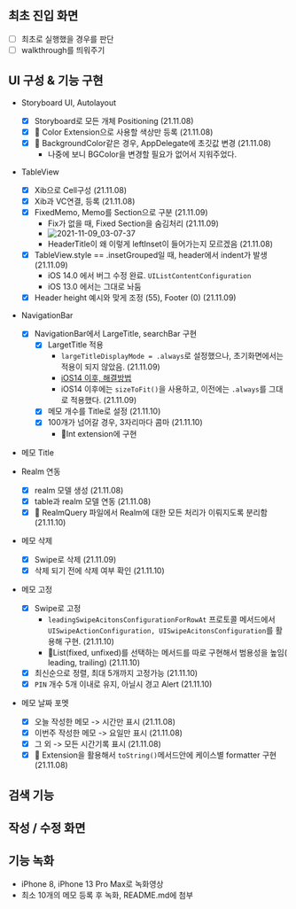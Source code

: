 ## 최초 진입 화면
- [ ] 최초로 실행했을 경우를 판단
- [ ] walkthrough를 띄워주기

## UI 구성 & 기능 구현
* Storyboard UI, Autolayout
	- [x] Storyboard로 모든 개체 Positioning (21.11.08)
	- [x] 🧹 Color Extension으로 사용할 색상만 등록 (21.11.08)
	- [x] 🧹 BackgroundColor같은 경우, AppDelegate에 초깃값 변경 (21.11.08)
	    * 나중에 보니 BGColor을 변경할 필요가 없어서 지워주었다.
* TableView
	- [x] Xib으로 Cell구성 (21.11.08)
	- [x] Xib과 VC연결, 등록 (21.11.08)
	- [x] FixedMemo, Memo를 Section으로 구분 (21.11.09)
		* Fix가 없을 때, Fixed Section을 숨김처리 (21.11.09)
		* ![2021-11-09_03-07-37](/Users/sseungmn/Library/Containers/com.majimakHARU.GrabIt/Data/2021-11-09_03-07-37.png)
		* HeaderTitle이 왜 이렇게 leftInset이 들어가는지 모르겠음 (21.11.08)
	- [x] TableView.style == .insetGrouped일 때, header에서 indent가 발생 (21.11.09)
		* iOS 14.0 에서 버그 수정 완료. `UIListContentConfiguration`
		* iOS 13.0 에서는 그대로 놔둠
	- [x] Header height 예시와 맞게 조정 (55), Footer (0) (21.11.09)
* NavigationBar
	- [x] NavigationBar에서 LargeTitle, searchBar 구현
		- [x] LargetTitle 적용
			* `largeTitleDisplayMode = .always`로 설정했으나, 초기화면에서는 적용이 되지 않았음. (21.11.09)
			* [iOS14 이후, 해결방법](https://stackoverflow.com/questions/64005273/ios14-navigationitem-largetitledisplaymode-always-not-work)
			* iOS14 이후에는 `sizeToFit()`을 사용하고, 이전에는 `.always`를 그대로 적용했다. (21.11.09)
		- [x] 메모 개수를 Title로 설정 (21.11.10)
		- [x] 100개가 넘어갈 경우, 3자리마다 콤마 (21.11.10)
			* 🧹Int extension에 구현 

* 메모 Title

* Realm 연동
  - [x] realm 모델 생성 (21.11.08)
  - [x] table과 realm 모델 연동 (21.11.08)
  - [x] 🧹 RealmQuery 파일에서 Realm에 대한 모든 처리가 이뤄지도록 분리함 (21.11.10)
* 메모 삭제
  - [x] Swipe로 삭제 (21.11.09)
  - [x] 삭제 되기 전에 삭제 여부 확인 (21.11.10)
* 메모 고정
  - [x] Swipe로 고정
  	* `leadingSwipeAcitonsConfigurationForRowAt` 프로토콜 메서드에서 `UISwipeActionConfiguration, UISwipeAcitonsConfiguration`를 활용해 구현. (21.11.10)
  	* 🧹List(fixed, unfixed)를 선택하는 메서드를 따로 구현해서 범용성을 높임( leading, trailing) (21.11.10)
  - [x] 최신순으로 정렬, 최대 5개까지 고정가능 (21.11.10)
  - [x] `PIN` 개수 5개 이내로 유지, 아닐시 경고 Alert (21.11.10)
* 메모 날짜 포멧
  - [x] 오늘 작성한 메모 -> 시간만 표시 (21.11.08)
  - [x] 이번주 작성한 메모 -> 요일만 표시 (21.11.08)
  - [x] 그 외 -> 모든 시간기록 표시 (21.11.08)
  - [x] 🧹 Extension을 활용해서 `toString()`메서드안에 케이스별 formatter 구현 (21.11.08)

## 검색 기능

## 작성 / 수정 화면

## 기능 녹화
* iPhone 8, iPhone 13 Pro Max로 녹화영상
* 최소 10개의 메모 등록 후 녹화, README.md에 첨부